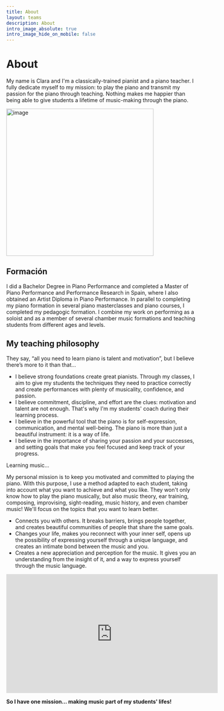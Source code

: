 ```yaml
---
title: About
layout: teams
description: About
intro_image_absolute: true
intro_image_hide_on_mobile: false
---
```


# About

My name is Clara and I'm a classically-trained pianist and a piano teacher. I fully dedicate myself to my mission: to play the piano and transmit my passion for the piano through teaching. Nothing makes me happier than being able to give students a lifetime of music-making through the piano.

 <img width="390" alt="image" src="https://user-images.githubusercontent.com/101880157/160489496-d1804178-0e6d-4792-9127-17dedb4b21d9.png">


## Formación

I did a Bachelor Degree in Piano Performance and completed a Master of Piano Performance and Performance Research
in Spain, where I also obtained an Artist Diploma in Piano Performance. In parallel to completing my piano formation in several piano masterclasses and piano courses, I completed my pedagogic formation. I combine my work on performing as a soloist and as a member of several chamber music formations and teaching students from different ages and levels. 

## My teaching philosophy

They say, “all you need to learn piano is talent and motivation”, but I believe there’s more to it than that...

 * I believe strong foundations create great pianists. Through my classes, I aim to give my students the techniques they need to practice correctly and create performances with plenty of musicality, confidence, and passion.
 * I believe commitment, discipline, and effort are the clues: motivation and talent are not enough. That's why I'm my students' coach during their learning process.
 * I believe in the powerful tool that the piano is for self-expression, communication, and mental well-being. The piano is more than just a beautiful instrument: it is a way of life.
 * I believe in the importance of sharing your passion and your successes, and setting goals that make you feel focused and keep track of your progress.

Learning music...

My personal mission is to keep you motivated and committed to playing the piano. With this purpose, I use a method adapted to each student, taking into account what you want to achieve and what you like. They won't only know how to play the piano musically, but also music theory, ear training, composing, improvising, sight-reading, music history, and even chamber music! We'll focus on the topics that you want to learn better.

* Connects you with others. It breaks barriers, brings people together, and creates beautiful communities of people that share the same goals.
* Changes your life, makes you reconnect with your inner self, opens up the possibility of expressing yourself through a unique language, and creates an intimate bond between the music and you.
* Creates a new appreciation and perception for the music. It gives you an understanding from the insight of it, and a way to express yourself through the music language. 

<iframe width="560" height="315" src="https://www.youtube.com/embed/yjMhR3xBP88" title="YouTube video player" frameborder="0" allow="accelerometer; autoplay; clipboard-write; encrypted-media; gyroscope; picture-in-picture" allowfullscreen></iframe>

**So I have one mission... making music part of my students' lifes!**

